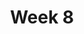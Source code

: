 ---
    title: Week 8
    weekNumber: 8
    days:
      - date: 2021-11-15
        events:
          "**LEC 22**{: .label .label-lecture } Normal Curve, Central Limit Theorem":
            "[CIT 13.3-13.4](https://inferentialthinking.com/chapters/14/3/SD_and_the_Normal_Curve.html)"
          "**DIS 8**{: .label .label-disc }":
      - date: 2021-11-16
        events:
          "**LAB 7**{: .label .label-lab }":
      - date: 2021-11-17
        events:
          "**LEC 23**{: .label .label-lecture } Central Limit Theorem, Normal Confidence Intervals":
            "[CIT 13.4-13.5](https://inferentialthinking.com/chapters/14/4/Central_Limit_Theorem.html)"
      - date: 2021-11-19
        events:
          "**LEC 24**{: .label .label-lecture } Experiment Design":
            "[CIT 14.6](https://inferentialthinking.com/chapters/14/6/Choosing_a_Sample_Size.html"
      - date: 2021-11-20
        events:
          "**HW 7**{: .label .label-hw } **Center, Spread, and Confidence Intervals (due 11/20)**":
---